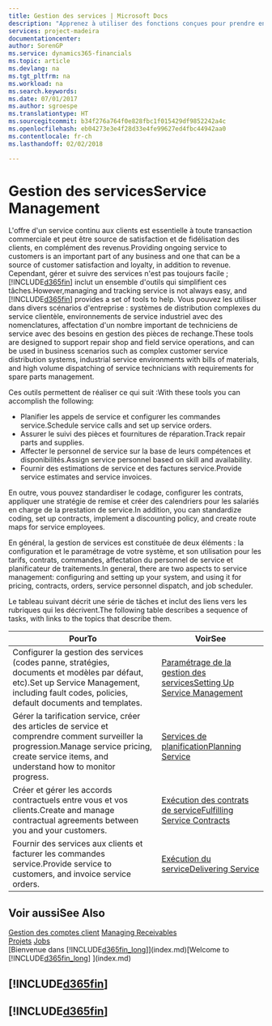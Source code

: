 ```yaml
---
title: Gestion des services | Microsoft Docs
description: "Apprenez à utiliser des fonctions conçues pour prendre en charge les opérations de l'atelier de réparation et du service clientèle."
services: project-madeira
documentationcenter: 
author: SorenGP
ms.service: dynamics365-financials
ms.topic: article
ms.devlang: na
ms.tgt_pltfrm: na
ms.workload: na
ms.search.keywords: 
ms.date: 07/01/2017
ms.author: sgroespe
ms.translationtype: HT
ms.sourcegitcommit: b34f276a764f0e828fbc1f015429df9852242a4c
ms.openlocfilehash: eb04273e3e4f28d33e4fe99627ed4fbc44942aa0
ms.contentlocale: fr-ch
ms.lasthandoff: 02/02/2018

---
```

# <a name="service-management"></a><span data-ttu-id="ec255-103">Gestion des services</span><span class="sxs-lookup"><span data-stu-id="ec255-103">Service Management</span></span>
<span data-ttu-id="ec255-104">L'offre d'un service continu aux clients est essentielle à toute transaction commerciale et peut être source de satisfaction et de fidélisation des clients, en complément des revenus.</span><span class="sxs-lookup"><span data-stu-id="ec255-104">Providing ongoing service to customers is an important part of any business and one that can be a source of customer satisfaction and loyalty, in addition to revenue.</span></span> <span data-ttu-id="ec255-105">Cependant, gérer et suivre des services n'est pas toujours facile ; [!INCLUDE[d365fin](includes/d365fin_md.md)] inclut un ensemble d'outils qui simplifient ces tâches.</span><span class="sxs-lookup"><span data-stu-id="ec255-105">However,managing and tracking service is not always easy, and [!INCLUDE[d365fin](includes/d365fin_md.md)] provides a set of tools to help.</span></span> <span data-ttu-id="ec255-106">Vous pouvez les utiliser dans divers scénarios d'entreprise : systèmes de distribution complexes du service clientèle, environnements de service industriel avec des nomenclatures, affectation d'un nombre important de techniciens de service avec des besoins en gestion des pièces de rechange.</span><span class="sxs-lookup"><span data-stu-id="ec255-106">These tools are designed to support repair shop and field service operations, and can be used in business scenarios such as complex customer service distribution systems, industrial service environments with bills of materials, and high volume dispatching of service technicians with requirements for spare parts management.</span></span>  

 <span data-ttu-id="ec255-107">Ces outils permettent de réaliser ce qui suit :</span><span class="sxs-lookup"><span data-stu-id="ec255-107">With these tools you can accomplish the following:</span></span>  

* <span data-ttu-id="ec255-108">Planifier les appels de service et configurer les commandes service.</span><span class="sxs-lookup"><span data-stu-id="ec255-108">Schedule service calls and set up service orders.</span></span>  
* <span data-ttu-id="ec255-109">Assurer le suivi des pièces et fournitures de réparation.</span><span class="sxs-lookup"><span data-stu-id="ec255-109">Track repair parts and supplies.</span></span>  
* <span data-ttu-id="ec255-110">Affecter le personnel de service sur la base de leurs compétences et disponibilités.</span><span class="sxs-lookup"><span data-stu-id="ec255-110">Assign service personnel based on skill and availability.</span></span>  
* <span data-ttu-id="ec255-111">Fournir des estimations de service et des factures service.</span><span class="sxs-lookup"><span data-stu-id="ec255-111">Provide service estimates and service invoices.</span></span>  

<span data-ttu-id="ec255-112">En outre, vous pouvez standardiser le codage, configurer les contrats, appliquer une stratégie de remise et créer des calendriers pour les salariés en charge de la prestation de service.</span><span class="sxs-lookup"><span data-stu-id="ec255-112">In addition, you can standardize coding, set up contracts, implement a discounting policy, and create route maps for service employees.</span></span>  

<span data-ttu-id="ec255-113">En général, la gestion de services est constituée de deux éléments : la configuration et le paramétrage de votre système, et son utilisation pour les tarifs, contrats, commandes, affectation du personnel de service et planificateur de traitements.</span><span class="sxs-lookup"><span data-stu-id="ec255-113">In general, there are two aspects to service management: configuring and setting up your system, and using it for pricing, contracts, orders, service personnel dispatch, and job scheduler.</span></span>  

<span data-ttu-id="ec255-114">Le tableau suivant décrit une série de tâches et inclut des liens vers les rubriques qui les décrivent.</span><span class="sxs-lookup"><span data-stu-id="ec255-114">The following table describes a sequence of tasks, with links to the topics that describe them.</span></span>   

|<span data-ttu-id="ec255-115">**Pour**</span><span class="sxs-lookup"><span data-stu-id="ec255-115">**To**</span></span>|<span data-ttu-id="ec255-116">**Voir**</span><span class="sxs-lookup"><span data-stu-id="ec255-116">**See**</span></span>|  
|------------|-------------|  
|<span data-ttu-id="ec255-117">Configurer la gestion des services (codes panne, stratégies, documents et modèles par défaut, etc).</span><span class="sxs-lookup"><span data-stu-id="ec255-117">Set up Service Management, including fault codes, policies, default documents and templates.</span></span>|[<span data-ttu-id="ec255-118">Paramétrage de la gestion des services</span><span class="sxs-lookup"><span data-stu-id="ec255-118">Setting Up Service Management</span></span>](service-setup-service.md)|  
|<span data-ttu-id="ec255-119">Gérer la tarification service, créer des articles de service et comprendre comment surveiller la progression.</span><span class="sxs-lookup"><span data-stu-id="ec255-119">Manage service pricing, create service items, and understand how to monitor progress.</span></span>|[<span data-ttu-id="ec255-120">Services de planification</span><span class="sxs-lookup"><span data-stu-id="ec255-120">Planning Service</span></span>](service-plan-service.md)|  
|<span data-ttu-id="ec255-121">Créer et gérer les accords contractuels entre vous et vos clients.</span><span class="sxs-lookup"><span data-stu-id="ec255-121">Create and manage contractual agreements between you and your customers.</span></span>|[<span data-ttu-id="ec255-122">Exécution des contrats de service</span><span class="sxs-lookup"><span data-stu-id="ec255-122">Fulfilling Service Contracts</span></span>](service-fulfill-service-contracts.md)|  
|<span data-ttu-id="ec255-123">Fournir des services aux clients et facturer les commandes service.</span><span class="sxs-lookup"><span data-stu-id="ec255-123">Provide service to customers, and invoice service orders.</span></span>|[<span data-ttu-id="ec255-124">Exécution du service</span><span class="sxs-lookup"><span data-stu-id="ec255-124">Delivering Service</span></span>](service-deliver-service.md)|  

## <a name="see-also"></a><span data-ttu-id="ec255-125">Voir aussi</span><span class="sxs-lookup"><span data-stu-id="ec255-125">See Also</span></span>  
<span data-ttu-id="ec255-126">[Gestion des comptes client](receivables-manage-receivables.md) </span><span class="sxs-lookup"><span data-stu-id="ec255-126">[Managing Receivables](receivables-manage-receivables.md) </span></span>  
<span data-ttu-id="ec255-127">[Projets](projects-how-create-jobs.md) </span><span class="sxs-lookup"><span data-stu-id="ec255-127">[Jobs](projects-how-create-jobs.md) </span></span>  
<span data-ttu-id="ec255-128">[Bienvenue dans [!INCLUDE[d365fin_long](includes/d365fin_long_md.md)]](index.md)</span><span class="sxs-lookup"><span data-stu-id="ec255-128">[Welcome to [!INCLUDE[d365fin_long](includes/d365fin_long_md.md)] ](index.md)</span></span>

## [!INCLUDE[d365fin](includes/free_trial_md.md)]  
## [!INCLUDE[d365fin](includes/training_link_md.md)]

